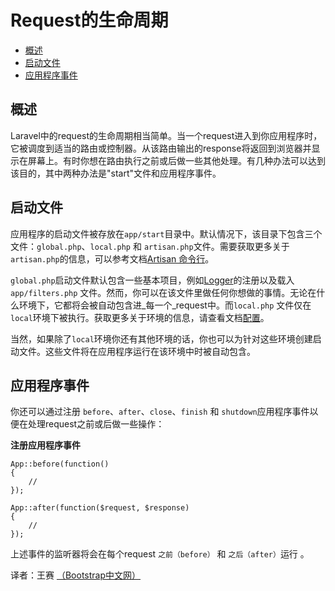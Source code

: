 # Request的生命周期

- [概述](#overview)
- [启动文件](#start-files)
- [应用程序事件](#application-events)

<a name="overview"></a>
## 概述

Laravel中的request的生命周期相当简单。当一个request进入到你应用程序时，它被调度到适当的路由或控制器。从该路由输出的response将返回到浏览器并显示在屏幕上。有时你想在路由执行之前或后做一些其他处理。有几种办法可以达到该目的，其中两种办法是"start"文件和应用程序事件。

<a name="start-files"></a>
## 启动文件

应用程序的启动文件被存放在`app/start`目录中。默认情况下，该目录下包含三个文件：`global.php`、`local.php` 和 `artisan.php`文件。需要获取更多关于`artisan.php`的信息，可以参考文档[Artisan 命令行](/docs/commands#registering-commands)。

`global.php`启动文件默认包含一些基本项目，例如[Logger](/docs/errors)的注册以及载入`app/filters.php` 文件。然而，你可以在该文件里做任何你想做的事情。无论在什么环境下，它都将会被自动包含进_每一个_request中。而`local.php` 文件仅在`local`环境下被执行。获取更多关于环境的信息，请查看文档[配置](/docs/configuration)。

当然，如果除了`local`环境你还有其他环境的话，你也可以为针对这些环境创建启动文件。这些文件将在应用程序运行在该环境中时被自动包含。


<a name="application-events"></a>
## 应用程序事件

你还可以通过注册 `before`、`after`、`close`、`finish` 和 `shutdown`应用程序事件以便在处理request之前或后做一些操作：

**注册应用程序事件**

	App::before(function()
	{
		//
	});

	App::after(function($request, $response)
	{
		//
	});

上述事件的监听器将会在每个request `之前（before）` 和 `之后（after）`运行 。

译者：王赛  [（Bootstrap中文网）](http://www.bootcss.com)